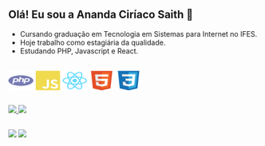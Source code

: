 ## Olá! Eu sou a Ananda Ciríaco Saith 👋

- Cursando graduação em Tecnologia em Sistemas para Internet no IFES.
- Hoje trabalho como estagiária da qualidade.
- Estudando PHP, Javascript e React.
  
<div style="display: inline_block"><br>
  <img align="center" alt="Ananda-PHP" height="40" width="50" src="https://github.com/devicons/devicon/blob/master/icons/php/php-plain.svg">
  <img align="center" alt="Ananda-Js" height="40" width="50" src="https://raw.githubusercontent.com/devicons/devicon/master/icons/javascript/javascript-plain.svg">
  <img align="center" alt="Ananda-React" height="40" width="50" src="https://raw.githubusercontent.com/devicons/devicon/master/icons/react/react-original.svg">
  <img align="center" alt="Ananda-HTML" height="40" width="50" src="https://raw.githubusercontent.com/devicons/devicon/master/icons/html5/html5-original.svg">
  <img align="center" alt="Ananda-CSS" height="40" width="50" src="https://raw.githubusercontent.com/devicons/devicon/master/icons/css3/css3-original.svg">
</div>

##

  <div>
    <a href="https://github.com/AnandaCSaith">
    <img height="170em" src="https://github-readme-stats.vercel.app/api?username=AnandaCSaith&show_icons=true&theme=dracula&include_all_commits=true&count_private=true"/>
    <img height="170em" src="https://github-readme-stats.vercel.app/api/top-langs/?username=AnandaCSaith&layout-compact&langs_count=16&theme=dracula"/>
  </div>
    
##
 
<div> 
  <a href = "mailto:anandacsaith@gmail.com"><img src="https://img.shields.io/badge/-Gmail-%23333?style=for-the-badge&logo=gmail&logoColor=white" target="_blank"></a>
  <a href="https://www.linkedin.com/in/ananda-ciríaco-saith-765027180" target="_blank"><img src="https://img.shields.io/badge/-LinkedIn-%230077B5?style=for-the-badge&logo=linkedin&logoColor=white" target="_blank"></a> 
  
</div>
